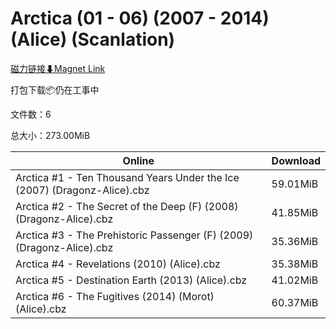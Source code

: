 # Arctica (01 - 06) (2007 - 2014) (Alice) (Scanlation)

[磁力链接⬇Magnet Link](magnet:?xt=urn:btih:6dabb7d6c919f00153ae24236b1bf5f1ae793447&dn=Arctica%20%2801%20-%2006%29%20%282007%20-%202014%29%20%28Alice%29%20%28Scanlation%29)

打包下载📦仍在工事中

文件数：6

总大小：273.00MiB

Online | Download
--- | ---
Arctica #1 - Ten Thousand Years Under the Ice (2007) (Dragonz-Alice).cbz | 59.01MiB
Arctica #2 - The Secret of the Deep (F) (2008) (Dragonz-Alice).cbz | 41.85MiB
Arctica #3 - The Prehistoric Passenger (F) (2009) (Dragonz-Alice).cbz | 35.36MiB
Arctica #4 - Revelations (2010) (Alice).cbz | 35.38MiB
Arctica #5 - Destination Earth (2013) (Alice).cbz | 41.02MiB
Arctica #6 - The Fugitives (2014) (Morot) (Alice).cbz | 60.37MiB